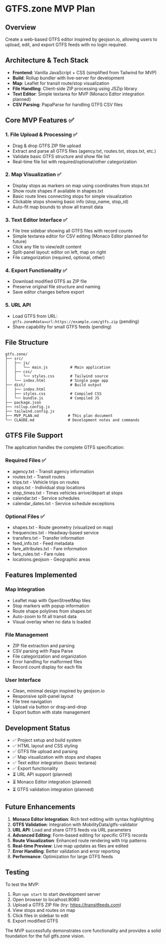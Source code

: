 # GTFS.zone MVP Plan

## Overview
Create a web-based GTFS editor inspired by geojson.io, allowing users to upload, edit, and export GTFS feeds with no login required.

## Architecture & Tech Stack
- **Frontend**: Vanilla JavaScript + CSS (simplified from Tailwind for MVP)
- **Build**: Rollup bundler with live-server for development
- **Map**: Leaflet for transit route/stop visualization
- **File Handling**: Client-side ZIP processing using JSZip library
- **Text Editor**: Simple textarea for MVP (Monaco Editor integration planned)
- **CSV Parsing**: PapaParse for handling GTFS CSV files

## Core MVP Features ✅

### 1. File Upload & Processing ✅
- Drag & drop GTFS ZIP file upload
- Extract and parse all GTFS files (agency.txt, routes.txt, stops.txt, etc.)
- Validate basic GTFS structure and show file list
- Real-time file list with required/optional/other categorization

### 2. Map Visualization ✅
- Display stops as markers on map using coordinates from stops.txt
- Show route shapes if available in shapes.txt
- Basic route lines connecting stops for simple visualization
- Clickable stops showing basic info (stop_name, stop_id)
- Auto-fit map bounds to show all transit data

### 3. Text Editor Interface ✅
- File tree sidebar showing all GTFS files with record counts
- Simple textarea editor for CSV editing (Monaco Editor planned for future)
- Click any file to view/edit content
- Split-panel layout: editor on left, map on right
- File categorization (required, optional, other)

### 4. Export Functionality ✅
- Download modified GTFS as ZIP file
- Preserve original file structure and naming
- Save editor changes before export

### 5. URL API
- Load GTFS from URL: `gtfs.zone#data=url:https://example.com/gtfs.zip` (pending)
- Share capability for small GTFS feeds (pending)

## File Structure
```
gtfs.zone/
├── src/
│   ├── js/
│   │   └── main.js          # Main application
│   ├── css/
│   │   └── styles.css       # Tailwind source
│   └── index.html           # Single page app
├── dist/                    # Build output
│   ├── index.html
│   ├── styles.css           # Compiled CSS
│   └── bundle.js            # Compiled JS
├── package.json
├── rollup.config.js
├── tailwind.config.js
├── MVP_PLAN.md             # This plan document
└── CLAUDE.md               # Development notes and commands
```

## GTFS File Support
The application handles the complete GTFS specification:

### Required Files ✅
- agency.txt - Transit agency information
- routes.txt - Transit routes
- trips.txt - Vehicle trips on routes
- stops.txt - Individual stop locations
- stop_times.txt - Times vehicles arrive/depart at stops
- calendar.txt - Service schedules
- calendar_dates.txt - Service schedule exceptions

### Optional Files ✅
- shapes.txt - Route geometry (visualized on map)
- frequencies.txt - Headway-based service
- transfers.txt - Transfer information
- feed_info.txt - Feed metadata
- fare_attributes.txt - Fare information
- fare_rules.txt - Fare rules
- locations.geojson - Geographic areas

## Features Implemented

### Map Integration
- Leaflet map with OpenStreetMap tiles
- Stop markers with popup information
- Route shape polylines from shapes.txt
- Auto-zoom to fit all transit data
- Visual overlay when no data is loaded

### File Management
- ZIP file extraction and parsing
- CSV parsing with Papa Parse
- File categorization and organization
- Error handling for malformed files
- Record count display for each file

### User Interface
- Clean, minimal design inspired by geojson.io
- Responsive split-panel layout
- File tree navigation
- Upload via button or drag-and-drop
- Export button with state management

## Development Status
- ✅ Project setup and build system
- ✅ HTML layout and CSS styling
- ✅ GTFS file upload and parsing
- ✅ Map visualization with stops and shapes
- ✅ Text editor integration (basic textarea)
- ✅ Export functionality
- ⏳ URL API support (planned)
- ⏳ Monaco Editor integration (planned)
- ⏳ GTFS validation integration (planned)

## Future Enhancements
1. **Monaco Editor Integration**: Rich text editing with syntax highlighting
2. **GTFS Validation**: Integration with MobilityData/gtfs-validator
3. **URL API**: Load and share GTFS feeds via URL parameters
4. **Advanced Editing**: Form-based editing for specific GTFS records
5. **Route Visualization**: Enhanced route rendering with trip patterns
6. **Real-time Preview**: Live map updates as files are edited
7. **Error Handling**: Better validation and error reporting
8. **Performance**: Optimization for large GTFS feeds

## Testing
To test the MVP:
1. Run `npm start` to start development server
2. Open browser to localhost:8080
3. Upload a GTFS ZIP file (try: https://transitfeeds.com)
4. View stops and routes on map
5. Click files in sidebar to edit
6. Export modified GTFS

The MVP successfully demonstrates core functionality and provides a solid foundation for the full gtfs.zone vision.